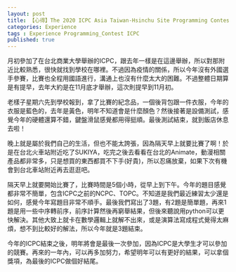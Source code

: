 ```yaml
---
layout: post
title: 【心得】The 2020 ICPC Asia Taiwan-Hsinchu Site Programming Contest 經驗分享
categories: Experience 
tags : Experience Programming_Contest ICPC
published: true
---
```


月初參加了在台北商業大學舉辦的ICPC，跟去年一樣是在這邊舉辦，所以對那附近比較熟悉，很快就找到學校在哪裡。不過因為疫情的關係，所以今年沒有外國選手參賽，比賽也全程用國語進行，溝通上也沒有什麼太大的困難。不過整體日期算是有提早，去年大約是在11月底才舉辦，這次則提早到11月初。

老樣子星期六先到學校報到，拿了比賽的紀念品，一個後背包跟一件衣服，今年的衣服是藍色的，去年是黃色，明年不知道會是什麼顏色？然後接著是設備測試，感覺今年的硬體還算不錯，鍵盤滑鼠感覺都用得挺順。最後測試結束，就到飯店休息去啦！

晚上就是屬於我們自己的生活，但也不能太誇張，因為隔天早上就要比賽了啊！於是在台北火車站附近吃了SUKIYA，吃完之後去看看在台北的Animate，動漫相關產品都非常多，只是想買的東西都買不下手(好貴)，所以忍痛放棄，如果下次有機會到台北車站附近再去逛逛吧。

隔天早上就要開始比賽了，比賽時間是5個小時，從早上到下午。今年的題目感覺都非常不簡單，包含ICPC之前的NCPC、TOPC。不知道是我們最近練習太少還是如何，感覺今年寫題目非常不順手。最後我們寫出了3題，有2題是簡單題，再來1題是用一些中序轉前序，前序計算然後再窮舉結果，但後來聽說用python可以更快解決。其他大致上就卡在數學邏輯上就解不出來，或是演算法寫成程式覺得太麻煩，想不到比較好的解法，所以今年就是3題結束。

今年的ICPC結束之後，明年將會是最後一次參加，因為ICPC是大學生才可以參加的競賽。再來的一年內，可以再多加努力，希望明年可以有更好的結果，可以拿個獎項，為最後的ICPC做個好結尾。